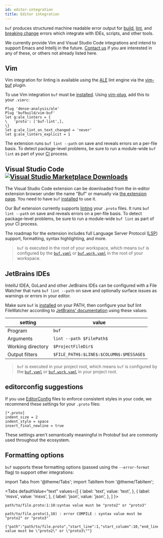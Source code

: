 ```yaml
---
id: editor-integration
title: Editor integration
---
```


`buf` produces structured machine readable error output for
[build](build/usage), [lint](lint/overview), and
[breaking change](breaking/overview) errors which integrate with IDEs, scripts,
and other tools.

We currently provide Vim and Visual Studio Code integrations and intend to
support Emacs and Intellij in the future. [Contact us](contact) if you are
interested in any of these, or others not already listed here.

## Vim

Vim integration for linting is available using the
[ALE](https://github.com/dense-analysis/ale) lint engine via the
[vim-buf](https://github.com/bufbuild/vim-buf) plugin.

To use Vim integration `buf` must be [installed](installation.md). Using
[vim-plug](https://github.com/junegunn/vim-plug), add this to your `.vimrc`:

```vim
Plug 'dense-analysis/ale'
Plug 'bufbuild/vim-buf'
let g:ale_linters = {
\   'proto': ['buf-lint',],
\}
let g:ale_lint_on_text_changed = 'never'
let g:ale_linters_explicit = 1
```

The extension runs `buf lint --path` on save and reveals errors on a per-file
basis. To detect package-level problems, be sure to run a module-wide `buf lint`
as part of your [CI](ci-cd/setup) process.

## Visual Studio Code [![Visual Studio Marketplace Downloads](https://img.shields.io/visual-studio-marketplace/d/bufbuild.vscode-buf?color=2048ff&label=Buf&logo=visual-studio-code&style=flat-squar)](https://marketplace.visualstudio.com/items?itemName=bufbuild.vscode-buf)

The Visual Studio Code extension can be downloaded from the in-editor extension
browser under the name "Buf" or manually via
[the extension page](https://marketplace.visualstudio.com/items?itemName=bufbuild.vscode-buf).
You need to have `buf` [installed](installation.md) to use it.

Our Buf extension currently supports [linting] your `.proto` files. It runs
`buf lint --path` on save and reveals errors on a per-file basis. To detect
package-level problems, be sure to run a module-wide `buf lint` as part of your
CI process.

The roadmap for the extension includes full Language Server Protocol ([LSP])
support, formatting, syntax highlighting, and more.

> `buf` is executed in the root of your workspace, which means `buf` is
> configured by the [`buf.yaml`](configuration/v1/buf-yaml) or
> [`buf.work.yaml`](configuration/v1/buf-work-yaml) in the root of your
> workspace.

## JetBrains IDEs

IntelliJ IDEA, GoLand and other JetBrains IDEs can be configured with a File
Watcher that runs `buf lint --path` on save and optionally surface issues as
warnings or errors in your editor.

Make sure `buf` is [installed](installation.md) on your PATH, then configure
your buf lint FileWatcher according to
[JetBrains' documentation](https://www.jetbrains.com/help/idea/using-file-watchers.html)
using these values:

| setting           | value                                   |
| ----------------- | --------------------------------------- |
| Program           | `buf`                                   |
| Arguments         | `lint --path $FilePath$`                |
| Working directory | `$ProjectFileDir$`                      |
| Output filters    | `$FILE_PATH$:$LINE$:$COLUMN$:$MESSAGE$` |

> `buf` is executed in your project root, which means `buf` is configured by the
> [`buf.yaml`](configuration/v1/buf-yaml) or
> [`buf.work.yaml`](configuration/v1/buf-work-yaml) in your project root.

## editorconfig suggestions

If you use [EditorConfig] files to enforce consistent styles in your code, we
recommend these settings for your `.proto` files:

```editorconfig
[*.proto]
indent_size = 2
indent_style = space
insert_final_newline = true
```

These settings aren't semantically meaningful in Protobuf but are commonly used
throughout the ecosystem.

## Formatting options

`buf` supports these formatting options (passed using the `--error-format` flag)
to support other integrations:

import Tabs from '@theme/Tabs'; import TabItem from '@theme/TabItem';

<Tabs defaultValue="text" values={[ { label: 'text', value: 'text', }, { label:
'msvs', value: 'msvs', }, { label: 'json', value: 'json', }, ] }>
<TabItem value="text">

```
path/to/file.proto:1:10:syntax value must be "proto2" or "proto3"
```

</TabItem>
<TabItem value="msvs">

```
path/to/file.proto(1,10) : error COMPILE : syntax value must be "proto2" or "proto3"`
```

</TabItem>
<TabItem value="json">

```
{"path":"path/to/file.proto","start_line":1,"start_column":10,"end_line":1,"end_column":10,"type":"COMPILE","message":"syntax value must be \"proto2\" or \"proto3\""}
```

</TabItem>
</Tabs>

[editorconfig]: https://editorconfig.org
[linting]: https://docs.buf.build/lint/overview
[lsp]:
  https://code.visualstudio.com/api/language-extensions/language-server-extension-guide
